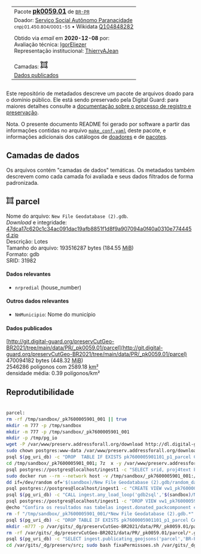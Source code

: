 <aside>
<table align="right" style="padding: 1em">
<tr><td>Pacote <a target="_git" title="link canônico para o git deste pacote" href="http://git.digital-guard.org/preserv-BR/blob/main/data/PR/_pk0059.01"><big><b>pk0059.01</b></big></a> de <small><a target="_osmcodes" title="Jurisdição" href="https://osm.codes/BR-PR">BR-PR</a></small>
</td></tr>
<tr><td>
Doador: <a rel="external" target="_doador" href="http://www.paranacidade.org.br/">Serviço Social Autônomo Paranacidade</a><br/>
<small>cnpj:01.450.804/0001-55</small> • Wikidata <a rel="external" target="_doador" title="link descritor Wikidata do doador" href="https://www.wikidata.org/wiki/Q104848282">Q104848282</a></small><br/>

Obtido via <i>email</i> em <b>2020-12-08</b> por:<br/>
 Avaliação técnica: <a rel="external" target="_gitPerson" title="usuário Git" href="https://github.com/IgorEliezer">IgorEliezer</a><br/>
 Representação institucional: <a rel="external" target="_gitPerson" title="usuário Git" href="https://github.com/ThierryAJean">ThierryAJean</a><br/>
</td></tr>
<tr><td>Camadas: <a title="parcel" href="#-parcel"><img src="https://raw.githubusercontent.com/digital-guard/preserv/main/docs/assets/layerIcon-parcel.png" alt="parcel" width="20"/></a> </td></tr>
<tr><td><a href="http://git.digital-guard.org/preservCutGeo-BR2021/tree/main/data/PR/_pk0059.01">Dados publicados</a></td></tr>
</table>
</aside>

<section>

Este repositório de metadados descreve um pacote de arquivos doado para o domínio público. Ele está sendo preservado pela Digital Guard: para maiores detalhes consulte a [documentação sobre o processo de registro e preservação](https://git.digital-guard.org/preserv/tree/main/docs).

Nota. O presente documento README foi gerado por software a partir das informações contidas no arquivo [`make_conf.yaml`](make_conf.yaml) deste pacote, e informações adicionais dos catálogos de [doadores](https://git.digital-guard.org/preserv-BR/blob/main/data/donor.csv) e de [pacotes](https://git.digital-guard.org/preserv-BR/blob/main/data/donatedPack.csv).

# Camadas de dados

Os arquivos contém "camadas de dados" temáticas. Os metadados também descrevem como cada camada foi avaliada e seus dados filtrados de forma padronizada.

## <img src="https://raw.githubusercontent.com/digital-guard/preserv/main/docs/assets/layerIcon-parcel.png" alt="parcel" width="20"/> parcel

Nome do arquivo: `New File Geodatabase (2).gdb`.<br/>*Download* e integridade: [47dca17c620c1c34ac091dac19afb8851f1d8f9a907094a0f40a0310e774445d.zip](http://dl.digital-guard.org/47dca17c620c1c34ac091dac19afb8851f1d8f9a907094a0f40a0310e774445d.zip)<br/>Descrição: Lotes<br/>Tamanho do arquivo: 193516287 bytes (184.55 <abbr title="mebibyte">MiB</abbr>)<br/>Formato: gdb<br/>SRID: 31982

#### Dados relevantes
* `nrpredial` (house_number)

#### Outros dados relevantes
* `NmMunicipio`: Nome do município

#### Dados publicados
[http://git.digital-guard.org/preservCutGeo-BR2021/tree/main/data/PR/_pk0059.01/parcel](http://git.digital-guard.org/preservCutGeo-BR2021/tree/main/data/PR/_pk0059.01/parcel)<br/>470094182 bytes (448.32 <abbr title="mebibyte">MiB</abbr>)<br/>2546286 polígonos com 2589.18 <abbr title="quilômetros quadrados">km²</abbr><br/>densidade média: 0.39 polígonos/km²

</section>
<section>

# Reprodutibilidade

```bash

parcel:
rm -rf /tmp/sandbox/_pk7600005901_001 || true
mkdir -m 777 -p /tmp/sandbox
mkdir -m 777 -p /tmp/sandbox/_pk7600005901_001
mkdir -p /tmp/pg_io
wget -P /var/www/preserv.addressforall.org/download http://dl.digital-guard.org/47dca17c620c1c34ac091dac19afb8851f1d8f9a907094a0f40a0310e774445d.zip
sudo chown postgres:www-data /var/www/preserv.addressforall.org/download/47dca17c620c1c34ac091dac19afb8851f1d8f9a907094a0f40a0310e774445d.zip && sudo chmod 664 /var/www/preserv.addressforall.org/download/47dca17c620c1c34ac091dac19afb8851f1d8f9a907094a0f40a0310e774445d.zip
psql $(pg_uri_db) -c "DROP  TABLE IF EXISTS pk7600005901101_p1_parcel CASCADE"
cd /tmp/sandbox/_pk7600005901_001; 7z  x -y /var/www/preserv.addressforall.org/download/47dca17c620c1c34ac091dac19afb8851f1d8f9a907094a0f40a0310e774445d.zip "*New File Geodatabase (2).gdb*" ; chmod -R a+rwx . > /dev/null
psql postgres://postgres@localhost/ingest1 -c "SELECT srid, proj4text FROM spatial_ref_sys where srid=31982"
sudo docker run --rm --network host -v /tmp/sandbox/_pk7600005901_001:/tmp osgeo/gdal ogr2ogr -lco GEOMETRY_NAME=geom -overwrite -f "PostgreSQL" PG:" dbname='ingest1' host='localhost' port='5432' user='postgres' " "/tmp/New File Geodatabase (2).gdb" LOTES_PR -nln pk7600005901101_p1_parcel 
dd if=/dev/random of='$(sandbox)/New File Geodatabase (2).gdb/random_data_file' bs=1M count=1
psql postgres://postgres@localhost/ingest1 -c "CREATE VIEW vw1_pk7600005901101_p1_parcel AS SELECT objectid AS gid, nrpredial AS house_number, NmMunicipio, geom FROM $(tabname)"
psql $(pg_uri_db) -c "CALL ingest.any_load_loop('gdb2sql','$(sandbox)/New File Geodatabase (2).gdb/random_data_file','parcel_none','vw1_pk7600005901101_p1_parcel','7600005901101','47dca17c620c1c34ac091dac19afb8851f1d8f9a907094a0f40a0310e774445d.zip',array[]::text[],5,1,false,'geom',true,'NmMunicipio')"
psql postgres://postgres@localhost/ingest1 -c "DROP VIEW vw1_pk7600005901101_p1_parcel"
@echo "Confira os resultados nas tabelas ingest.donated_packcomponent e ingest.feature_asis".
rm -f "/tmp/sandbox/_pk7600005901_001/*New File Geodatabase (2).gdb.*" || true
psql $(pg_uri_db) -c "DROP TABLE IF EXISTS pk7600005901101_p1_parcel CASCADE"
mkdir -m777 -p /var/gits/_dg/preservCutGeo-BR2021/data/PR/_pk0059.01/parcel
rm -rf /var/gits/_dg/preservCutGeo-BR2021/data/PR/_pk0059.01/parcel/*.geojson
psql $(pg_uri_db) -c "SELECT ingest.publicating_geojsons('parcel','BR-PR','/var/gits/_dg/preservCutGeo-BR2021/data/PR/_pk0059.01/parcel','1',9,3);"
cd /var/gits/_dg/preserv/src; sudo bash fixaPermissoes.sh /var/gits/_dg/preservCutGeo-BR2021/data/PR/_pk0059.01/parcel

```
</section>

